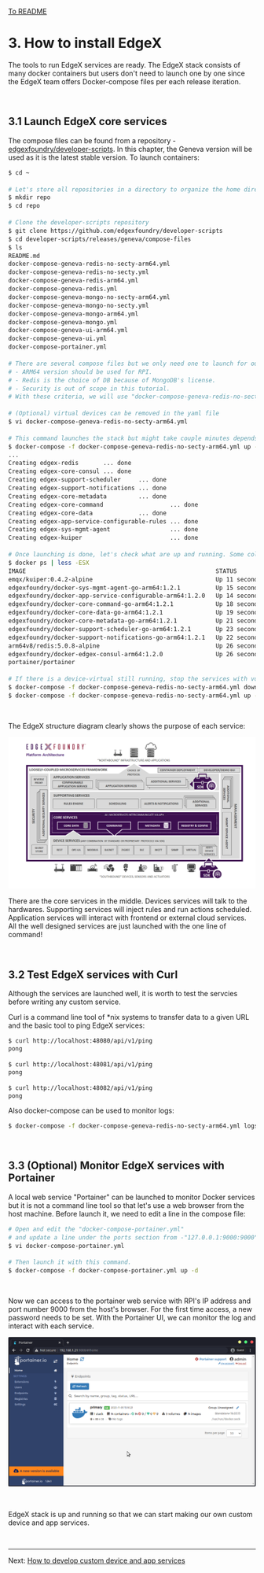 [To README](README.md)

# 3. How to install EdgeX 

The tools to run EdgeX services are ready. The EdgeX stack consists of many docker containers but users don't need to launch one by one since the EdgeX team offers Docker-compose files per each release iteration. 

<br/>

## 3.1 Launch EdgeX core services

The compose files can be found from a repository - [edgexfoundry/developer-scripts](https://github.com/edgexfoundry/developer-scripts). In this chapter, the Geneva version will be used as it is the latest stable version. To launch containers:
```sh
$ cd ~

# Let's store all repositories in a directory to organize the home directory.
$ mkdir repo
$ cd repo

# Clone the developer-scripts repository
$ git clone https://github.com/edgexfoundry/developer-scripts
$ cd developer-scripts/releases/geneva/compose-files
$ ls
README.md
docker-compose-geneva-redis-no-secty-arm64.yml
docker-compose-geneva-redis-no-secty.yml
docker-compose-geneva-redis-arm64.yml
docker-compose-geneva-redis.yml
docker-compose-geneva-mongo-no-secty-arm64.yml
docker-compose-geneva-mongo-no-secty.yml
docker-compose-geneva-mongo-arm64.yml
docker-compose-geneva-mongo.yml
docker-compose-geneva-ui-arm64.yml
docker-compose-geneva-ui.yml
docker-compose-portainer.yml

# There are several compose files but we only need one to launch for our purpose. 
# - ARM64 version should be used for RPI. 
# - Redis is the choice of DB because of MongoDB's license. 
# - Security is out of scope in this tutorial. 
# With these criteria, we will use "docker-compose-geneva-redis-no-secty-arm64.yml". 

# (Optional) virtual devices can be removed in the yaml file
$ vi docker-compose-geneva-redis-no-secty-arm64.yml

# This command launches the stack but might take couple minutes depends on the network.
$ docker-compose -f docker-compose-geneva-redis-no-secty-arm64.yml up -d
...
Creating edgex-redis       ... done
Creating edgex-core-consul ... done
Creating edgex-support-scheduler     ... done
Creating edgex-support-notifications ... done
Creating edgex-core-metadata         ... done
Creating edgex-core-command                   ... done
Creating edgex-core-data             ... done
Creating edgex-app-service-configurable-rules ... done
Creating edgex-sys-mgmt-agent                 ... done
Creating edgex-kuiper                         ... done

# Once launching is done, let's check what are up and running. Some columns are removed.
$ docker ps | less -ESX
IMAGE                                                      STATUS       
emqx/kuiper:0.4.2-alpine                                   Up 11 seconds
edgexfoundry/docker-sys-mgmt-agent-go-arm64:1.2.1          Up 15 seconds
edgexfoundry/docker-app-service-configurable-arm64:1.2.0   Up 14 seconds
edgexfoundry/docker-core-command-go-arm64:1.2.1            Up 18 seconds
edgexfoundry/docker-core-data-go-arm64:1.2.1               Up 19 seconds
edgexfoundry/docker-core-metadata-go-arm64:1.2.1           Up 21 seconds
edgexfoundry/docker-support-scheduler-go-arm64:1.2.1       Up 23 seconds
edgexfoundry/docker-support-notifications-go-arm64:1.2.1   Up 22 seconds
arm64v8/redis:5.0.8-alpine                                 Up 26 seconds
edgexfoundry/docker-edgex-consul-arm64:1.2.0               Up 26 seconds
portainer/portainer

# If there is a device-virtual still running, stop the services with volume reset and start again
$ docker-compose -f docker-compose-geneva-redis-no-secty-arm64.yml down -v
$ docker-compose -f docker-compose-geneva-redis-no-secty-arm64.yml up -d
```

<br/>

The EdgeX structure diagram clearly shows the purpose of each service:

![EdgeX Architecture Diagram (Jun/12 2020)](./assets/EdgeX-Arch-Jun12-20.png.jpg)

There are the core services in the middle. Devices services will talk to the hardwares. Supporting services will inject rules and run actions scheduled. Application services will interact with frontend or external cloud services. All the well designed services are just launched with the one line of command!

<br/>

## 3.2 Test EdgeX services with Curl 

Although the services are launched well, it is worth to test the servcies before writing any custom service.

Curl is a command line tool of *nix systems to transfer data to a given URL and the basic tool to ping EdgeX services:
```
$ curl http://localhost:48080/api/v1/ping
pong

$ curl http://localhost:48081/api/v1/ping
pong

$ curl http://localhost:48082/api/v1/ping 
pong
```

Also docker-compose can be used to monitor logs:
```sh
$ docker-compose -f docker-compose-geneva-redis-no-secty-arm64.yml logs -f {data|command|metadata}
```

<br/>

## 3.3 (Optional) Monitor EdgeX services with Portainer 

A local web service "Portainer" can be launched to monitor Docker services but it is not a command line tool so that let's use a web browser from the host machine. Before launch it, we need to edit a line in the compose file:
```sh
# Open and edit the "docker-compose-portainer.yml" 
# and update a line under the ports section from -"127.0.0.1:9000:9000" to - "9000:9000" to allow accesses from other machines.
$ vi docker-compose-portainer.yml

# Then launch it with this command.
$ docker-compose -f docker-compose-portainer.yml up -d
```

<br/>

Now we can access to the portainer web service with RPI's IP address and port number 9000 from the host's browser. For the first time access, a new password needs to be set. With the Portainer UI, we can monitor the log and interact with each service. 

![Portainer](./assets/portainer.png)

<br/>

EdgeX stack is up and running so that we can start making our own custom device and app services. 

<br/>

---

Next: [How to develop custom device and app services](40_custom_services.md)

